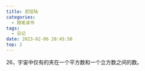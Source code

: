 ```yaml
---
title: 贰拾陆
categories:
  - 随笔读书
tags:
  - 日记
date: 2023-02-06 20:45:50
top: 2
---
```


26，宇宙中仅有的夹在一个平方数和一个立方数之间的数。
